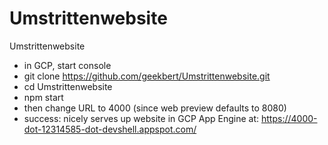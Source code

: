 # Umstrittenwebsite
Umstrittenwebsite

- in GCP, start console
- git clone https://github.com/geekbert/Umstrittenwebsite.git 
- cd Umstrittenwebsite 
- npm start 
- then change URL to 4000 (since web preview defaults to 8080) 
- success: nicely serves up website in GCP App Engine at: https://4000-dot-12314585-dot-devshell.appspot.com/  

